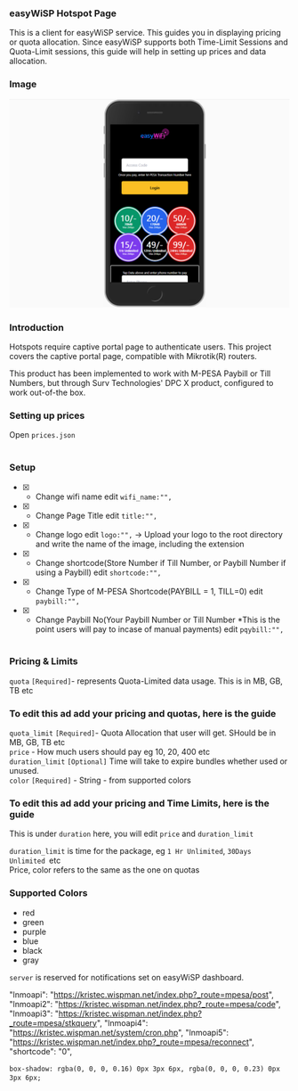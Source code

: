 ### easyWiSP Hotspot Page
This is a client  for easyWiSP service. This guides you in displaying pricing or quota allocation.
Since easyWiSP supports both Time-Limit Sessions and Quota-Limit sessions, this guide will help in
setting up prices and data allocation.

### Image
![Screenshot](screenshot.png)

### Introduction
Hotspots require captive portal page to authenticate users. This project covers the captive portal page, compatible with Mikrotik(R) routers.

This product has been implemented to work with M-PESA Paybill or Till Numbers, but through Surv Technologies' DPC X product, configured to work out-of-the box.

### Setting up prices
Open ```prices.json```
<br /><br />

### Setup
- [x] - Change wifi name edit ```wifi_name:"",```<br />
- [x] - Change Page Title edit ```title:"",```<br />
- [x] - Change logo edit ```logo:"",``` -> Upload your logo to the root directory and write the name of the image, including the extension<br />
- [x] - Change shortcode(Store Number if Till Number, or Paybill Number if using a Paybill) edit ```shortcode:"",```<br />
- [x] - Change Type of M-PESA Shortcode(PAYBILL = 1, TILL=0) edit ```paybill:"",```<br />
- [x] - Change Paybill No(Your Paybill Number or Till Number *This is the point users will pay to incase of manual payments) edit ```pqybill:"",```<br /><br />

### Pricing & Limits
```quota``` ``[Required]``- represents Quota-Limited data usage. This is in MB, GB, TB etc<br />

### To edit this ad add your pricing and quotas, here is the guide<br />
```quota_limit```  ``[Required]``- Quota Allocation that user will get. SHould be in MB, GB, TB etc<br />
```price``` - How much users should pay eg 10, 20, 400 etc<br />
```duration_limit``` ``[Optional]`` Time will take to expire bundles whether used or unused.<br />
```color``` ``[Required]`` - String - from supported colors

### To edit this ad add your pricing and Time Limits, here is the guide<br />
This is under ```duration```
here, you will edit ```price``` and ```duration_limit```
<br />

```duration_limit``` is time for the package, eg ``1 Hr Unlimited``, ``30Days Unlimited ``etc<br />
Price, color refers to the same as the one on quotas


### Supported Colors
- red
- green
- purple
- blue
- black
- gray

```server``` is reserved for notifications set on easyWiSP dashboard.




"lnmoapi": "https://kristec.wispman.net/index.php?_route=mpesa/post",
    "lnmoapi2": "https://kristec.wispman.net/index.php?_route=mpesa/code",
    "lnmoapi3": "https://kristec.wispman.net/index.php?_route=mpesa/stkquery",
    "lnmoapi4": "https://kristec.wispman.net/system/cron.php",
    "lnmoapi5": "https://kristec.wispman.net/index.php?_route=mpesa/reconnect",
    "shortcode": "0",



    box-shadow: rgba(0, 0, 0, 0.16) 0px 3px 6px, rgba(0, 0, 0, 0.23) 0px 3px 6px;